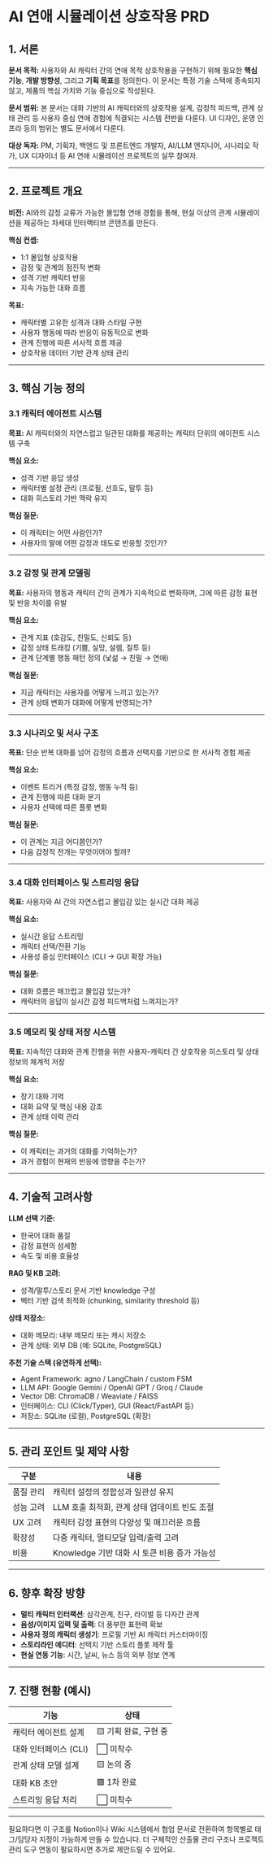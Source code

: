 

# AI 연애 시뮬레이션 상호작용 PRD

## 1. 서론

**문서 목적:**
사용자와 AI 캐릭터 간의 연애 목적 상호작용을 구현하기 위해 필요한 **핵심 기능**, **개발 방향성**, 그리고 **기획 목표**를 정의한다. 이 문서는 특정 기술 스택에 종속되지 않고, 제품의 핵심 가치와 기능 중심으로 작성된다.

**문서 범위:**
본 문서는 대화 기반의 AI 캐릭터와의 상호작용 설계, 감정적 피드백, 관계 상태 관리 등 사용자 중심 연애 경험에 직결되는 시스템 전반을 다룬다. UI 디자인, 운영 인프라 등의 범위는 별도 문서에서 다룬다.

**대상 독자:**
PM, 기획자, 백엔드 및 프론트엔드 개발자, AI/LLM 엔지니어, 시나리오 작가, UX 디자이너 등 AI 연애 시뮬레이션 프로젝트의 실무 참여자.

---

## 2. 프로젝트 개요

**비전:**
AI와의 감정 교류가 가능한 몰입형 연애 경험을 통해, 현실 이상의 관계 시뮬레이션을 제공하는 차세대 인터랙티브 콘텐츠를 만든다.

**핵심 컨셉:**

* 1:1 몰입형 상호작용
* 감정 및 관계의 점진적 변화
* 성격 기반 캐릭터 반응
* 지속 가능한 대화 흐름

**목표:**

* 캐릭터별 고유한 성격과 대화 스타일 구현
* 사용자 행동에 따라 반응이 유동적으로 변화
* 관계 진행에 따른 서사적 흐름 제공
* 상호작용 데이터 기반 관계 상태 관리

---

## 3. 핵심 기능 정의

### 3.1 캐릭터 에이전트 시스템

**목표:**
AI 캐릭터와의 자연스럽고 일관된 대화를 제공하는 캐릭터 단위의 에이전트 시스템 구축

**핵심 요소:**

* 성격 기반 응답 생성
* 캐릭터별 설정 관리 (프로필, 선호도, 말투 등)
* 대화 히스토리 기반 맥락 유지

**핵심 질문:**

* 이 캐릭터는 어떤 사람인가?
* 사용자의 말에 어떤 감정과 태도로 반응할 것인가?

---

### 3.2 감정 및 관계 모델링

**목표:**
사용자의 행동과 캐릭터 간의 관계가 지속적으로 변화하며, 그에 따른 감정 표현 및 반응 차이를 유발

**핵심 요소:**

* 관계 지표 (호감도, 친밀도, 신뢰도 등)
* 감정 상태 트래킹 (기쁨, 실망, 설렘, 질투 등)
* 관계 단계별 행동 패턴 정의 (낯섦 → 친밀 → 연애)

**핵심 질문:**

* 지금 캐릭터는 사용자를 어떻게 느끼고 있는가?
* 관계 상태 변화가 대화에 어떻게 반영되는가?

---

### 3.3 시나리오 및 서사 구조

**목표:**
단순 반복 대화를 넘어 감정의 흐름과 선택지를 기반으로 한 서사적 경험 제공

**핵심 요소:**

* 이벤트 트리거 (특정 감정, 행동 누적 등)
* 관계 진행에 따른 대화 분기
* 사용자 선택에 따른 플롯 변화

**핵심 질문:**

* 이 관계는 지금 어디쯤인가?
* 다음 감정적 전개는 무엇이어야 할까?

---

### 3.4 대화 인터페이스 및 스트리밍 응답

**목표:**
사용자와 AI 간의 자연스럽고 몰입감 있는 실시간 대화 제공

**핵심 요소:**

* 실시간 응답 스트리밍
* 캐릭터 선택/전환 기능
* 사용성 중심 인터페이스 (CLI → GUI 확장 가능)

**핵심 질문:**

* 대화 흐름은 매끄럽고 몰입감 있는가?
* 캐릭터의 응답이 실시간 감정 피드백처럼 느껴지는가?

---

### 3.5 메모리 및 상태 저장 시스템

**목표:**
지속적인 대화와 관계 진행을 위한 사용자-캐릭터 간 상호작용 히스토리 및 상태 정보의 체계적 저장

**핵심 요소:**

* 장기 대화 기억
* 대화 요약 및 핵심 내용 강조
* 관계 상태 이력 관리

**핵심 질문:**

* 이 캐릭터는 과거의 대화를 기억하는가?
* 과거 경험이 현재의 반응에 영향을 주는가?

---

## 4. 기술적 고려사항

**LLM 선택 기준:**

* 한국어 대화 품질
* 감정 표현의 섬세함
* 속도 및 비용 효율성

**RAG 및 KB 고려:**

* 성격/말투/스토리 문서 기반 knowledge 구성
* 벡터 기반 검색 최적화 (chunking, similarity threshold 등)

**상태 저장소:**

* 대화 메모리: 내부 메모리 또는 캐시 저장소
* 관계 상태: 외부 DB (예: SQLite, PostgreSQL)

**추천 기술 스택 (유연하게 선택):**

* Agent Framework: agno / LangChain / custom FSM
* LLM API: Google Gemini / OpenAI GPT / Groq / Claude
* Vector DB: ChromaDB / Weaviate / FAISS
* 인터페이스: CLI (Click/Typer), GUI (React/FastAPI 등)
* 저장소: SQLite (로컬), PostgreSQL (확장)

---

## 5. 관리 포인트 및 제약 사항

| 구분    | 내용                             |
| ----- | ------------------------------ |
| 품질 관리 | 캐릭터 설정의 정합성과 일관성 유지            |
| 성능 고려 | LLM 호출 최적화, 관계 상태 업데이트 빈도 조절   |
| UX 고려 | 캐릭터 감정 표현의 다양성 및 매끄러운 흐름       |
| 확장성   | 다중 캐릭터, 멀티모달 입력/출력 고려          |
| 비용    | Knowledge 기반 대화 시 토큰 비용 증가 가능성 |

---

## 6. 향후 확장 방향

* **멀티 캐릭터 인터랙션**: 삼각관계, 친구, 라이벌 등 다자간 관계
* **음성/이미지 입력 및 출력**: 더 풍부한 표현력 확보
* **사용자 정의 캐릭터 생성기**: 프로필 기반 AI 캐릭터 커스터마이징
* **스토리라인 에디터**: 선택지 기반 스토리 플롯 제작 툴
* **현실 연동 기능**: 시간, 날씨, 뉴스 등의 외부 정보 연계

---

## 7. 진행 현황 (예시)

| 기능             | 상태             |
| -------------- | -------------- |
| 캐릭터 에이전트 설계    | 🟨 기획 완료, 구현 중 |
| 대화 인터페이스 (CLI) | ⬜ 미착수          |
| 관계 상태 모델 설계    | 🟨 논의 중        |
| 대화 KB 초안       | 🟩 1차 완료       |
| 스트리밍 응답 처리     | ⬜ 미착수          |

---

필요하다면 이 구조를 Notion이나 Wiki 시스템에서 협업 문서로 전환하여 항목별로 태그/담당자 지정이 가능하게 만들 수 있습니다.
더 구체적인 산출물 관리 구조나 프로젝트 관리 도구 연동이 필요하시면 추가로 제안드릴 수 있어요.

